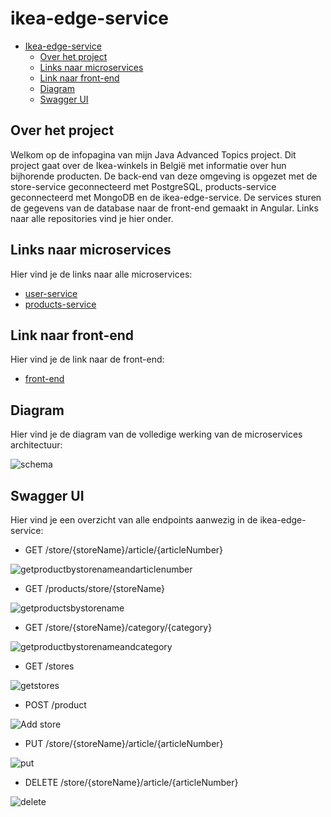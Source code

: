 # ikea-edge-service

- [Ikea-edge-service](#ikea-edge-service)
  * [Over het project](#over-het-project)
  * [Links naar microservices](#links-naar-microservices)
  * [Link naar front-end](#link-naar-front-end)
  * [Diagram](#diagram)
  * [Swagger UI](#swagger-ui)

## Over het project
Welkom op de infopagina van mijn Java Advanced Topics project. Dit project gaat over de Ikea-winkels in België met informatie over hun bijhorende producten. De back-end van deze omgeving is opgezet met de store-service geconnecteerd met PostgreSQL, products-service geconnecteerd met MongoDB en de ikea-edge-service. De services sturen de gegevens van de database naar de front-end gemaakt in Angular. Links naar alle repositories vind je hier onder.

## Links naar microservices
Hier vind je de links naar alle microservices:
- [user-service](https://github.com/thomasdergent/store-service)
- [products-service](https://github.com/thomasdergent/products-service)

## Link naar front-end
Hier vind je de link naar de front-end:
- [front-end](https://github.com/thomasdergent/store-service)

## Diagram
Hier vind je de diagram van de volledige werking van de microservices architectuur:

![schema](https://user-images.githubusercontent.com/73995291/129954321-f1e4bf83-6ed5-4535-ad2e-0e148966f35f.jpg)

## Swagger UI
Hier vind je een overzicht van alle endpoints aanwezig in de ikea-edge-service:

- GET /store/{storeName}/article/{articleNumber}

![getproductbystorenameandarticlenumber](https://user-images.githubusercontent.com/73995291/129954892-00546b73-2206-4338-a996-f65a7303279b.jpg)

- GET /products/store/{storeName}

![getproductsbystorename](https://user-images.githubusercontent.com/73995291/129954970-bbce3217-350a-492f-8c25-6c41bc235b2b.jpg)

- GET /store/{storeName}/category/{category}

![getproductbystorenameandcategory](https://user-images.githubusercontent.com/73995291/129959208-6d09994d-571f-4f1a-85fd-a9596b5afa36.jpg)

- GET /stores

![getstores](https://user-images.githubusercontent.com/73995291/129959245-deae2209-1d3d-49c1-857e-baf17c1addeb.jpg)

- POST /product

![Add store](https://user-images.githubusercontent.com/73995291/130997738-6a2c61ef-e848-4081-b92a-ff2237c020ed.png)

- PUT /store/{storeName}/article/{articleNumber}

![put](https://user-images.githubusercontent.com/73995291/129959270-f0e2680b-4304-486b-a37d-009ccf02df7e.jpg)

- DELETE /store/{storeName}/article/{articleNumber}

![delete](https://user-images.githubusercontent.com/73995291/129958871-dee71fc7-4074-4ea5-8325-3c4b8f751fc2.jpg)

